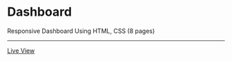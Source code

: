 # Dashboard
Responsive Dashboard Using HTML, CSS (8 pages)
<hr/>
<a href="https://ziad-ahmed22.github.io/DashboardHtmlCss/">Live View</a>
